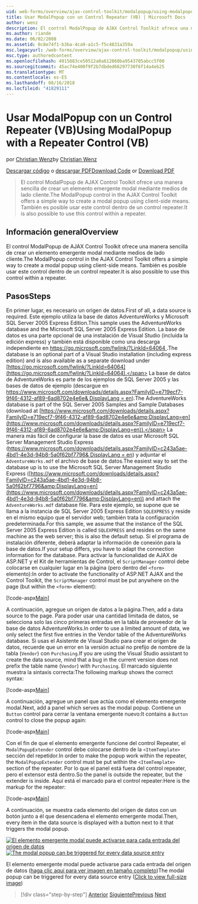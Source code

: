 ```yaml
---
uid: web-forms/overview/ajax-control-toolkit/modalpopup/using-modalpopup-with-a-repeater-control-vb
title: Usar ModalPopup con un Control Repeater (VB) | Microsoft Docs
author: wenz
description: El control ModalPopup de AJAX Control Toolkit ofrece una manera sencilla de crear un elemento emergente modal mediante medios de lado cliente. También es posible usar este contr...
ms.author: riande
ms.date: 06/02/2008
ms.assetid: 0c8e74f1-b3ba-4ca9-a1c5-f5c4831a359a
msc.legacyurl: /web-forms/overview/ajax-control-toolkit/modalpopup/using-modalpopup-with-a-repeater-control-vb
msc.type: authoredcontent
ms.openlocfilehash: 4915883ce50512a0a612060ba9543705abcc5f00
ms.sourcegitcommit: 45ac74e400f9f2b7dbded66297730f6f14a4eb25
ms.translationtype: MT
ms.contentlocale: es-ES
ms.lasthandoff: 08/16/2018
ms.locfileid: "41829111"
---
```

<a name="using-modalpopup-with-a-repeater-control-vb"></a><span data-ttu-id="96f6e-104">Usar ModalPopup con un Control Repeater (VB)</span><span class="sxs-lookup"><span data-stu-id="96f6e-104">Using ModalPopup with a Repeater Control (VB)</span></span>
====================
<span data-ttu-id="96f6e-105">por [Christian Wenz](https://github.com/wenz)</span><span class="sxs-lookup"><span data-stu-id="96f6e-105">by [Christian Wenz](https://github.com/wenz)</span></span>

<span data-ttu-id="96f6e-106">[Descargar código](http://download.microsoft.com/download/2/4/0/24052038-f942-4336-905b-b60ae56f0dd5/ModalPopup2.vb.zip) o [descargar PDF](http://download.microsoft.com/download/b/6/a/b6ae89ee-df69-4c87-9bfb-ad1eb2b23373/modalpopup2VB.pdf)</span><span class="sxs-lookup"><span data-stu-id="96f6e-106">[Download Code](http://download.microsoft.com/download/2/4/0/24052038-f942-4336-905b-b60ae56f0dd5/ModalPopup2.vb.zip) or [Download PDF](http://download.microsoft.com/download/b/6/a/b6ae89ee-df69-4c87-9bfb-ad1eb2b23373/modalpopup2VB.pdf)</span></span>

> <span data-ttu-id="96f6e-107">El control ModalPopup de AJAX Control Toolkit ofrece una manera sencilla de crear un elemento emergente modal mediante medios de lado cliente.</span><span class="sxs-lookup"><span data-stu-id="96f6e-107">The ModalPopup control in the AJAX Control Toolkit offers a simple way to create a modal popup using client-side means.</span></span> <span data-ttu-id="96f6e-108">También es posible usar este control dentro de un control repeater.</span><span class="sxs-lookup"><span data-stu-id="96f6e-108">It is also possible to use this control within a repeater.</span></span>


## <a name="overview"></a><span data-ttu-id="96f6e-109">Información general</span><span class="sxs-lookup"><span data-stu-id="96f6e-109">Overview</span></span>

<span data-ttu-id="96f6e-110">El control ModalPopup de AJAX Control Toolkit ofrece una manera sencilla de crear un elemento emergente modal mediante medios de lado cliente.</span><span class="sxs-lookup"><span data-stu-id="96f6e-110">The ModalPopup control in the AJAX Control Toolkit offers a simple way to create a modal popup using client-side means.</span></span> <span data-ttu-id="96f6e-111">También es posible usar este control dentro de un control repeater.</span><span class="sxs-lookup"><span data-stu-id="96f6e-111">It is also possible to use this control within a repeater.</span></span>

## <a name="steps"></a><span data-ttu-id="96f6e-112">Pasos</span><span class="sxs-lookup"><span data-stu-id="96f6e-112">Steps</span></span>

<span data-ttu-id="96f6e-113">En primer lugar, es necesario un origen de datos.</span><span class="sxs-lookup"><span data-stu-id="96f6e-113">First of all, a data source is required.</span></span> <span data-ttu-id="96f6e-114">Este ejemplo utiliza la base de datos AdventureWorks y Microsoft SQL Server 2005 Express Edition.</span><span class="sxs-lookup"><span data-stu-id="96f6e-114">This sample uses the AdventureWorks database and the Microsoft SQL Server 2005 Express Edition.</span></span> <span data-ttu-id="96f6e-115">La base de datos es una parte opcional de una instalación de Visual Studio (incluida la edición express) y también está disponible como una descarga independiente en [ https://go.microsoft.com/fwlink/?LinkId=64064 ](https://go.microsoft.com/fwlink/?LinkId=64064).</span><span class="sxs-lookup"><span data-stu-id="96f6e-115">The database is an optional part of a Visual Studio installation (including express edition) and is also available as a separate download under [https://go.microsoft.com/fwlink/?LinkId=64064](https://go.microsoft.com/fwlink/?LinkId=64064).</span></span> <span data-ttu-id="96f6e-116">La base de datos de AdventureWorks es parte de los ejemplos de SQL Server 2005 y las bases de datos de ejemplo (descargue en [ https://www.microsoft.com/downloads/details.aspx?FamilyID=e719ecf7-9f46-4312-af89-6ad8702e4e6e&amp; DisplayLang = en](https://www.microsoft.com/downloads/details.aspx?FamilyID=e719ecf7-9f46-4312-af89-6ad8702e4e6e&amp;DisplayLang=en)).</span><span class="sxs-lookup"><span data-stu-id="96f6e-116">The AdventureWorks database is part of the SQL Server 2005 Samples and Sample Databases (download at [https://www.microsoft.com/downloads/details.aspx?FamilyID=e719ecf7-9f46-4312-af89-6ad8702e4e6e&amp;DisplayLang=en](https://www.microsoft.com/downloads/details.aspx?FamilyID=e719ecf7-9f46-4312-af89-6ad8702e4e6e&amp;DisplayLang=en)).</span></span> <span data-ttu-id="96f6e-117">La manera más fácil de configurar la base de datos es usar Microsoft SQL Server Management Studio Express ([https://www.microsoft.com/downloads/details.aspx?FamilyID=c243a5ae-4bd1-4e3d-94b8-5a0f62bf7796&amp; DisplayLang = en](https://www.microsoft.com/downloads/details.aspx?FamilyID=c243a5ae-4bd1-4e3d-94b8-5a0f62bf7796&amp;DisplayLang=en)) y adjuntar el `AdventureWorks.mdf` el archivo de base de datos.</span><span class="sxs-lookup"><span data-stu-id="96f6e-117">The easiest way to set the database up is to use the Microsoft SQL Server Management Studio Express ([https://www.microsoft.com/downloads/details.aspx?FamilyID=c243a5ae-4bd1-4e3d-94b8-5a0f62bf7796&amp;DisplayLang=en](https://www.microsoft.com/downloads/details.aspx?FamilyID=c243a5ae-4bd1-4e3d-94b8-5a0f62bf7796&amp;DisplayLang=en)) and attach the `AdventureWorks.mdf` database file.</span></span> <span data-ttu-id="96f6e-118">Para este ejemplo, se supone que se llama a la instancia de SQL Server 2005 Express Edition `SQLEXPRESS` y reside en el mismo equipo que el servidor web; también trata la configuración predeterminada.</span><span class="sxs-lookup"><span data-stu-id="96f6e-118">For this sample, we assume that the instance of the SQL Server 2005 Express Edition is called `SQLEXPRESS` and resides on the same machine as the web server; this is also the default setup.</span></span> <span data-ttu-id="96f6e-119">Si el programa de instalación diferente, deberá adaptar la información de conexión para la base de datos.</span><span class="sxs-lookup"><span data-stu-id="96f6e-119">If your setup differs, you have to adapt the connection information for the database.</span></span> <span data-ttu-id="96f6e-120">Para activar la funcionalidad de AJAX de ASP.NET y el Kit de herramientas de Control, el `ScriptManager` control debe colocarse en cualquier lugar en la página (pero dentro del `<form>` elemento):</span><span class="sxs-lookup"><span data-stu-id="96f6e-120">In order to activate the functionality of ASP.NET AJAX and the Control Toolkit, the `ScriptManager` control must be put anywhere on the page (but within the `<form>` element):</span></span>

[!code-aspx[Main](using-modalpopup-with-a-repeater-control-vb/samples/sample1.aspx)]

<span data-ttu-id="96f6e-121">A continuación, agregue un origen de datos a la página.</span><span class="sxs-lookup"><span data-stu-id="96f6e-121">Then, add a data source to the page.</span></span> <span data-ttu-id="96f6e-122">Para poder usar una cantidad limitada de datos, se selecciona solo las cinco primeras entradas en la tabla de proveedor de la base de datos AdventureWorks.</span><span class="sxs-lookup"><span data-stu-id="96f6e-122">In order to use a limited amount of data, we only select the first five entries in the Vendor table of the AdventureWorks database.</span></span> <span data-ttu-id="96f6e-123">Si usas el Asistente de Visual Studio para crear el origen de datos, recuerde que un error en la versión actual no prefijo de nombre de la tabla (`Vendor`) con `Purchasing`.</span><span class="sxs-lookup"><span data-stu-id="96f6e-123">If you are using the Visual Studio assistant to create the data source, mind that a bug in the current version does not prefix the table name (`Vendor`) with `Purchasing`.</span></span> <span data-ttu-id="96f6e-124">El marcado siguiente muestra la sintaxis correcta:</span><span class="sxs-lookup"><span data-stu-id="96f6e-124">The following markup shows the correct syntax:</span></span>

[!code-aspx[Main](using-modalpopup-with-a-repeater-control-vb/samples/sample2.aspx)]

<span data-ttu-id="96f6e-125">A continuación, agregue un panel que actúa como el elemento emergente modal.</span><span class="sxs-lookup"><span data-stu-id="96f6e-125">Next, add a panel which serves as the modal popup.</span></span> <span data-ttu-id="96f6e-126">Contiene un `Button` control para cerrar la ventana emergente nuevo:</span><span class="sxs-lookup"><span data-stu-id="96f6e-126">It contains a `Button` control to close the popup again:</span></span>

[!code-aspx[Main](using-modalpopup-with-a-repeater-control-vb/samples/sample3.aspx)]

<span data-ttu-id="96f6e-127">Con el fin de que el elemento emergente funcione del control Repeater, el `ModalPopupExtender` control debe colocarse dentro de la `<ItemTemplate>` sección del repetidor.</span><span class="sxs-lookup"><span data-stu-id="96f6e-127">In order to make the popup work within the repeater, the `ModalPopupExtender` control must be put within the `<ItemTemplate>` section of the repeater.</span></span> <span data-ttu-id="96f6e-128">Por lo que el panel está fuera del control repeater, pero el extensor está dentro.</span><span class="sxs-lookup"><span data-stu-id="96f6e-128">So the panel is outside the repeater, but the extender is inside.</span></span> <span data-ttu-id="96f6e-129">Aquí está el marcado para el control repeater:</span><span class="sxs-lookup"><span data-stu-id="96f6e-129">Here is the markup for the repeater:</span></span>

[!code-aspx[Main](using-modalpopup-with-a-repeater-control-vb/samples/sample4.aspx)]

<span data-ttu-id="96f6e-130">A continuación, se muestra cada elemento del origen de datos con un botón junto a él que desencadena el elemento emergente modal.</span><span class="sxs-lookup"><span data-stu-id="96f6e-130">Then, every item in the data source is displayed with a button next to it that triggers the modal popup.</span></span>


<span data-ttu-id="96f6e-131">[![El elemento emergente modal puede activarse para cada entrada del origen de datos](using-modalpopup-with-a-repeater-control-vb/_static/image2.png)](using-modalpopup-with-a-repeater-control-vb/_static/image1.png)</span><span class="sxs-lookup"><span data-stu-id="96f6e-131">[![The modal popup can be triggered for every data source entry](using-modalpopup-with-a-repeater-control-vb/_static/image2.png)](using-modalpopup-with-a-repeater-control-vb/_static/image1.png)</span></span>

<span data-ttu-id="96f6e-132">El elemento emergente modal puede activarse para cada entrada del origen de datos ([haga clic aquí para ver imagen en tamaño completo](using-modalpopup-with-a-repeater-control-vb/_static/image3.png))</span><span class="sxs-lookup"><span data-stu-id="96f6e-132">The modal popup can be triggered for every data source entry ([Click to view full-size image](using-modalpopup-with-a-repeater-control-vb/_static/image3.png))</span></span>

> [!div class="step-by-step"]
> <span data-ttu-id="96f6e-133">[Anterior](launching-a-modal-popup-window-from-server-code-vb.md)
> [Siguiente](handling-postbacks-from-a-modalpopup-vb.md)</span><span class="sxs-lookup"><span data-stu-id="96f6e-133">[Previous](launching-a-modal-popup-window-from-server-code-vb.md)
[Next](handling-postbacks-from-a-modalpopup-vb.md)</span></span>
